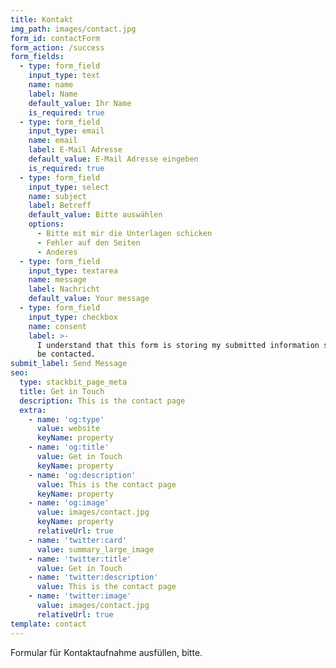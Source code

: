 ```yaml
---
title: Kontakt
img_path: images/contact.jpg
form_id: contactForm
form_action: /success
form_fields:
  - type: form_field
    input_type: text
    name: name
    label: Name
    default_value: Ihr Name
    is_required: true
  - type: form_field
    input_type: email
    name: email
    label: E-Mail Adresse
    default_value: E-Mail Adresse eingeben
    is_required: true
  - type: form_field
    input_type: select
    name: subject
    label: Betreff
    default_value: Bitte auswählen
    options:
      - Bitte mit mir die Unterlagen schicken
      - Fehler auf den Seiten
      - Anderes
  - type: form_field
    input_type: textarea
    name: message
    label: Nachricht
    default_value: Your message
  - type: form_field
    input_type: checkbox
    name: consent
    label: >-
      I understand that this form is storing my submitted information so I can
      be contacted.
submit_label: Send Message
seo:
  type: stackbit_page_meta
  title: Get in Touch
  description: This is the contact page
  extra:
    - name: 'og:type'
      value: website
      keyName: property
    - name: 'og:title'
      value: Get in Touch
      keyName: property
    - name: 'og:description'
      value: This is the contact page
      keyName: property
    - name: 'og:image'
      value: images/contact.jpg
      keyName: property
      relativeUrl: true
    - name: 'twitter:card'
      value: summary_large_image
    - name: 'twitter:title'
      value: Get in Touch
    - name: 'twitter:description'
      value: This is the contact page
    - name: 'twitter:image'
      value: images/contact.jpg
      relativeUrl: true
template: contact
---
```

Formular für Kontaktaufnahme ausfüllen, bitte. 
